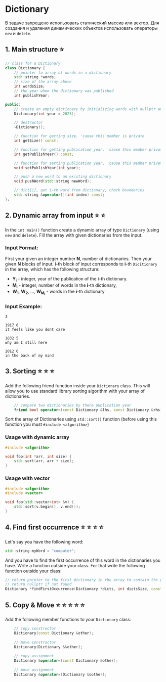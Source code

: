 # Dictionary
В задаче запрещено использовать статический массив или вектор.
Для создания и удаления динамических объектов использовать операторы `new` и `delete`.

## 1. Main structure :star:
```c++
// class for a Dictionary
class Dictionary {
    // pointer to array of words in a dictionary
    std::string *words;
    // size of the array above
    int wordsSize;
    // the year when the dictionary was published
    int publishYear;

public:
    // create an empty dictionary by initializing words with nullptr and wordsSize with 0
    Dictionary(int year = 2023);

    // destructor
    ~Dictionary();

    // function for getting size, 'cause this member is private
    int getSize() const;

    // function for getting publication year, 'cause this member private
    int getPublishYear() const;

    // function for setting publication year, 'cause this member private
    void setPublishYear(int year);

    // push a new word to an existing dictionary
    void pushWord(std::string newWord);

    // dict[i], get i-th word from dictionary, check boundaries
    std::string &operator[](int index) const;
};
```

## 2. Dynamic array from input :star: :star:
In the `int main()` function create a dynamic array of type `Dictionary` (using `new` and `delete`).
Fill the array with given dictionaries from the input.

### Input Format:
First your given an integer number **N**, number of dictionaries.
Then your given **N** blocks of input.
**i**-th block of input corresponds to **i**-th `Dicitionary` in the array, which has the following structure:
* **Y<sub>i</sub>** - integer, year of the publication of the **i**-th dictionary.
* **M<sub>i</sub>** - integer, number of words in the **i**-th dictionary,
* **W<sub>1</sub>**, **W<sub>2</sub>**, ..., **W<sub>M<sub>i</sub></sub>** - words in the **i**-th dictionary
### Input Example:
```
3

1917 6
it feels like you dont care

1832 5
why am I still here

2012 6
in the back of my mind
```

## 3. Sorting :star: :star: :star:
Add the following friend function inside your `Dictionary` class.
This will allow you to use standard library sorting algorithm with your array of dictionaries.
```c++
    // compare two dictionaries by there publication year
    friend bool operator<(const Dictionary &lhs, const Dictionary &rhs);
```

Sort the array of Dictionaries using `std::sort()` function
(before using this function you must `#include <algorithm>`)

### Usage with dynamic array
```c++
#include <algorithm>

void foo(int *arr, int size) {
    std::sort(arr, arr + size);
}

```

### Usage with vector
```c++
#include <algorithm>
#include <vector>

void foo(std::vector<int> &v) {
    std::sort(v.begin(), v.end());
}
```

## 4. Find first occurrence :star: :star: :star: :star:
Let's say you have the following word:
```c++
std::string myWord = "computer";
```

And you have to find the first occurrence of this word in the dictionaries you have. 
Write a function outside your class.
For that write the following function outside your class:
```c++
// return pointer to the first dictionary in the array to contain the given word
// return nullptr if not found
Dictionary *findFirstOccurrence(Dictionary *dicts, int dictsSize, const std::string &word);
```

## 5. Copy & Move :star: :star: :star: :star: :star:
Add the following member functions to your `Dictionary` class:

```c++
    // copy constructor
    Dictionary(const Dictionary &other);
    
    // move constructor
    Dictionary(Dictionary &&other);
    
    // copy assignment
    Dictionary &operator=(const Dictionary &other);
    
    // move assignment
    Dictionary &operator=(Dictionary &&other);
```
